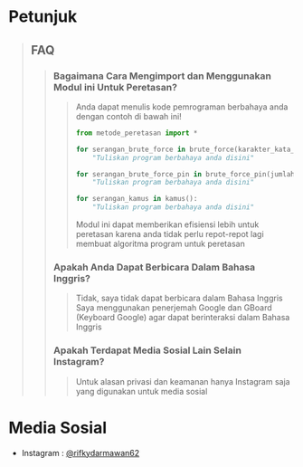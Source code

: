  # Petunjuk
> ## FAQ
>> ### Bagaimana Cara Mengimport dan Menggunakan Modul ini Untuk Peretasan?
>>> Anda dapat menulis kode pemrograman berbahaya anda dengan contoh di bawah ini!
>>> ~~~Python
>>> from metode_peretasan import *
>>>
>>> for serangan_brute_force in brute_force(karakter_kata_sandi = "abcdefghijklmnopqrstuvwxyz", panjang_kata_sandi = 2):
>>>     "Tuliskan program berbahaya anda disini"
>>> 
>>> for serangan_brute_force_pin in brute_force_pin(jumlah_digit = 4, string_output = True):
>>>     "Tuliskan program berbahaya anda disini"
>>>
>>> for serangan_kamus in kamus():
>>>     "Tuliskan program berbahaya anda disini"
>>> ~~~
>>> Modul ini dapat memberikan efisiensi lebih untuk peretasan karena anda tidak perlu repot-repot lagi membuat algoritma program untuk peretasan
>> ### Apakah Anda Dapat Berbicara Dalam Bahasa Inggris?
>>> Tidak, saya tidak dapat berbicara dalam Bahasa Inggris  
>>> Saya menggunakan penerjemah Google dan GBoard (Keyboard Google) agar dapat berinteraksi dalam Bahasa Inggris
>> ### Apakah Terdapat Media Sosial Lain Selain Instagram?
>>> Untuk alasan privasi dan keamanan hanya Instagram saja yang digunakan untuk media sosial
# Media Sosial
- Instagram : [@rifkydarmawan62](https://www.instagram.com/rifkydarmawan62/)
